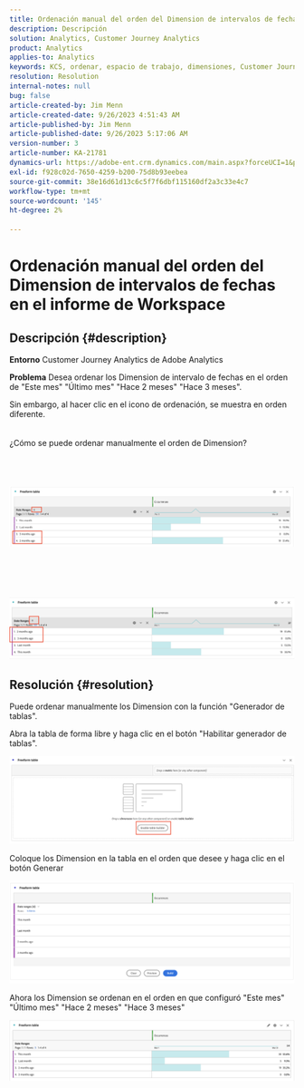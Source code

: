 ```yaml
---
title: Ordenación manual del orden del Dimension de intervalos de fechas en el informe de Workspace
description: Descripción
solution: Analytics, Customer Journey Analytics
product: Analytics
applies-to: Analytics
keywords: KCS, ordenar, espacio de trabajo, dimensiones, Customer Journey Analytics, ordenación manual, Dimension de intervalo de fechas, informe, Adobe Analytics
resolution: Resolution
internal-notes: null
bug: false
article-created-by: Jim Menn
article-created-date: 9/26/2023 4:51:43 AM
article-published-by: Jim Menn
article-published-date: 9/26/2023 5:17:06 AM
version-number: 3
article-number: KA-21781
dynamics-url: https://adobe-ent.crm.dynamics.com/main.aspx?forceUCI=1&pagetype=entityrecord&etn=knowledgearticle&id=3a2f1c62-285c-ee11-be6f-6045bd006268
exl-id: f928c02d-7650-4259-b200-75d8b93eebea
source-git-commit: 38e16d61d13c6c5f7f6dbf115160df2a3c33e4c7
workflow-type: tm+mt
source-wordcount: '145'
ht-degree: 2%

---
```


# Ordenación manual del orden del Dimension de intervalos de fechas en el informe de Workspace

## Descripción {#description}


<b>Entorno</b>
Customer Journey Analytics de Adobe Analytics

<b>Problema</b>
Desea ordenar los Dimension de intervalo de fechas en el orden de &quot;Este mes&quot; &quot;Último mes&quot; &quot;Hace 2 meses&quot; &quot;Hace 3 meses&quot;.

Sin embargo, al hacer clic en el icono de ordenación, se muestra en orden diferente.
<br><br><br>¿Cómo se puede ordenar manualmente el orden de Dimension?<br><br>
<br> <br><br>![](assets/___3b2f1c62-285c-ee11-be6f-6045bd006268___.png)<br><br> <br><br> <br><br>![](assets/___3d2f1c62-285c-ee11-be6f-6045bd006268___.png)

## Resolución {#resolution}


Puede ordenar manualmente los Dimension con la función &quot;Generador de tablas&quot;.

Abra la tabla de forma libre y haga clic en el botón &quot;Habilitar generador de tablas&quot;.

![](assets/d4eda136-2fcd-ed11-b597-6045bd006793.png)

Coloque los Dimension en la tabla en el orden que desee y haga clic en el botón Generar

![](assets/69497031-30cd-ed11-b597-6045bd006793.png)

Ahora los Dimension se ordenan en el orden en que configuró &quot;Este mes&quot; &quot;Último mes&quot; &quot;Hace 2 meses&quot; &quot;Hace 3 meses&quot;

![](assets/efb1744a-30cd-ed11-b597-6045bd006793.png)
